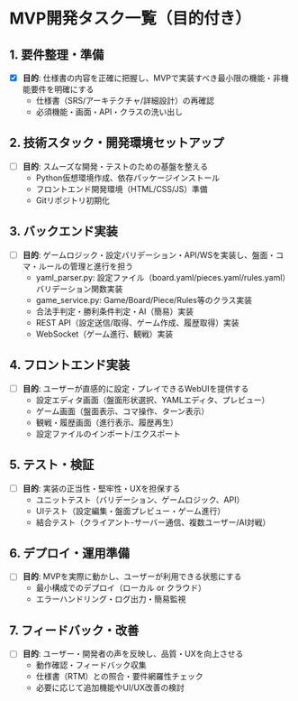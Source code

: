# MVP開発タスク一覧（目的付き）

## 1. 要件整理・準備
- [x] **目的**: 仕様書の内容を正確に把握し、MVPで実装すべき最小限の機能・非機能要件を明確にする
  - 仕様書（SRS/アーキテクチャ/詳細設計）の再確認
  - 必須機能・画面・API・クラスの洗い出し

## 2. 技術スタック・開発環境セットアップ
- [ ] **目的**: スムーズな開発・テストのための基盤を整える
  - Python仮想環境作成、依存パッケージインストール
  - フロントエンド開発環境（HTML/CSS/JS）準備
  - Gitリポジトリ初期化

## 3. バックエンド実装
- [ ] **目的**: ゲームロジック・設定バリデーション・API/WSを実装し、盤面・コマ・ルールの管理と進行を担う
  - yaml_parser.py: 設定ファイル（board.yaml/pieces.yaml/rules.yaml）バリデーション関数実装
  - game_service.py: Game/Board/Piece/Rules等のクラス実装
  - 合法手判定・勝利条件判定・AI（簡易）実装
  - REST API（設定送信/取得、ゲーム作成、履歴取得）実装
  - WebSocket（ゲーム進行、観戦）実装

## 4. フロントエンド実装
- [ ] **目的**: ユーザーが直感的に設定・プレイできるWebUIを提供する
  - 設定エディタ画面（盤面形状選択、YAMLエディタ、プレビュー）
  - ゲーム画面（盤面表示、コマ操作、ターン表示）
  - 観戦・履歴画面（進行表示、履歴再生）
  - 設定ファイルのインポート/エクスポート

## 5. テスト・検証
- [ ] **目的**: 実装の正当性・堅牢性・UXを担保する
  - ユニットテスト（バリデーション、ゲームロジック、API）
  - UIテスト（設定編集・盤面プレビュー・ゲーム進行）
  - 結合テスト（クライアント-サーバー通信、複数ユーザー/AI対戦）

## 6. デプロイ・運用準備
- [ ] **目的**: MVPを実際に動かし、ユーザーが利用できる状態にする
  - 最小構成でのデプロイ（ローカル or クラウド）
  - エラーハンドリング・ログ出力・簡易監視

## 7. フィードバック・改善
- [ ] **目的**: ユーザー・開発者の声を反映し、品質・UXを向上させる
  - 動作確認・フィードバック収集
  - 仕様書（RTM）との照合・要件網羅性チェック
  - 必要に応じて追加機能やUI/UX改善の検討 
